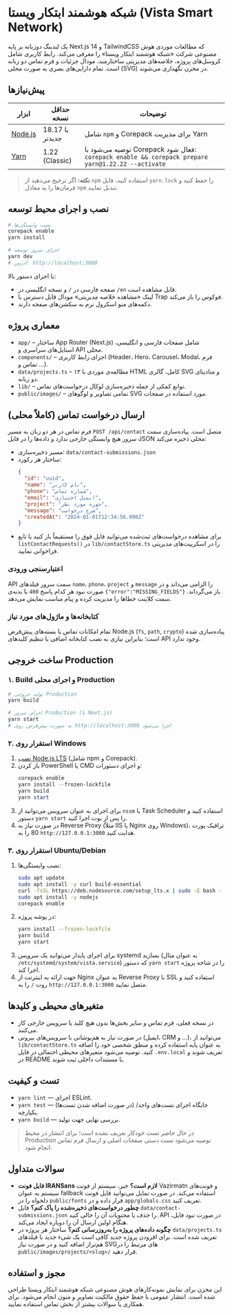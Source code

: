 # شبکه هوشمند ابتکار ویستا (Vista Smart Network)

یک لندینگ دوزبانه بر پایه Next.js 14 و TailwindCSS که مطالعات موردی هوش مصنوعی شرکت «شبکه هوشمند ابتکار ویستا» را معرفی می‌کند. رابط کاربری شامل کروسل‌های پروژه، خلاصه‌های مدیریتی ساختارمند، مودال جزئیات و فرم تماس دو زبانه است. تمام دارایی‌های بصری به صورت محلی (SVG) در مخزن نگهداری می‌شوند.

## پیش‌نیازها

| ابزار | حداقل نسخه | توضیحات |
| --- | --- | --- |
| [Node.js](https://nodejs.org/) | 18.17 یا جدیدتر | شامل `npm` و Corepack برای مدیریت Yarn |
| [Yarn](https://yarnpkg.com/) | 1.22 (Classic) | توصیه می‌شود با Corepack فعال شود: `corepack enable && corepack prepare yarn@1.22.22 --activate` |

> **نکته:** اگر ترجیح می‌دهید از `npm` استفاده کنید، فایل `yarn.lock` را حفظ کنید و فرمان‌ها را به معادل `npm` تبدیل نمایید.

## نصب و اجرای محیط توسعه

```bash
# نصب وابستگی‌ها
corepack enable
yarn install

# اجرای سرور توسعه
yarn dev
# آدرس: http://localhost:3000
```

با اجرای دستور بالا:
- صفحه فارسی در `/` و نسخه انگلیسی در `/en` قابل مشاهده است.
- لینک «مشاهده خلاصه مدیریتی» مودال قابل دسترس با Trap فوکوس را باز می‌کند.
- دکمه‌های منو اسکرول نرم به سکشن‌های صفحه دارند.

## معماری پروژه

- `app/` – ساختار App Router (Next.js) شامل صفحات فارسی و انگلیسی، استایل‌های سراسری و API محلی.
- `components/` – اجزای رابط کاربری (Header، Hero، Carousel، Modal، فرم تماس و ...).
- `data/projects.ts` – ۱۳ مطالعه‌ی موردی با HTML کامل، گالری SVG و متادیتای دو زبانه.
- `lib/` – توابع کمکی از جمله ذخیره‌سازی لوکال درخواست‌های تماس.
- `public/images/` – تمامی تصاویر و لوگوهای SVG مورد استفاده در صفحات.

## ارسال درخواست تماس (کاملاً محلی)

فرم تماس در هر دو زبان به مسیر `POST /api/contact` متصل است. پیاده‌سازی سمت سرور هیچ وابستگی خارجی ندارد و داده‌ها را در فایل JSON محلی ذخیره می‌کند:

- مسیر ذخیره‌سازی: `data/contact-submissions.json`
- ساختار هر رکورد:
  ```json
  {
    "id": "uuid",
    "name": "نام کاربر",
    "phone": "شماره تماس",
    "email": "ایمیل اختیاری",
    "project": "حوزه مورد نظر",
    "message": "شرح درخواست",
    "createdAt": "2024-01-01T12:34:56.000Z"
  }
  ```
- برای مشاهده درخواست‌های ثبت‌شده می‌توانید فایل فوق را مستقیماً باز کنید یا تابع `listContactRequests()` در `lib/contactStore.ts` را در اسکریپت‌های مدیریتی فراخوانی نمایید.

### اعتبارسنجی ورودی

API سمت سرور فیلدهای `name`، `phone`، `project` و `message` را الزامی می‌داند و در صورت نبود هر کدام پاسخ `400` با بدنه‌ی `{"error":"MISSING_FIELDS"}` باز می‌گرداند. سمت کلاینت خطاها را مدیریت کرده و پیام مناسب نمایش می‌دهد.

### کتابخانه‌ها و ماژول‌های مورد نیاز

تمام امکانات تماس با بسته‌های پیش‌فرض Node.js (`fs`, `path`, `crypto`) پیاده‌سازی شده است؛ بنابراین نیازی به نصب کتابخانه اضافی یا تنظیم کلیدهای API وجود ندارد.

## ساخت خروجی Production

### ۱. Build و اجرای محلی Production

```bash
# تولید خروجی Production
yarn build

# اجرای سرور Production (با Next.js)
yarn start
# به صورت پیش‌فرض روی http://localhost:3000 اجرا می‌شود
```

### ۲. استقرار روی Windows

1. [نصب Node.js LTS](https://nodejs.org/) (شامل npm و Corepack).
2. باز کردن PowerShell یا CMD و اجرای دستورات:
   ```powershell
   corepack enable
   yarn install --frozen-lockfile
   yarn build
   yarn start
   ```
3. برای اجرای به عنوان سرویس می‌توانید از `nssm` یا Task Scheduler استفاده کنید و دستور `yarn start` را پس از بوت اجرا کنید.
4. در صورت نیاز به Reverse Proxy (مثلاً IIS یا Nginx روی Windows)، ترافیک پورت 80 را به `http://127.0.0.1:3000` هدایت کنید.

### ۳. استقرار روی Ubuntu/Debian

1. نصب وابستگی‌ها:
   ```bash
   sudo apt update
   sudo apt install -y curl build-essential
   curl -fsSL https://deb.nodesource.com/setup_lts.x | sudo -E bash -
   sudo apt install -y nodejs
   corepack enable
   ```
2. در پوشه پروژه:
   ```bash
   yarn install --frozen-lockfile
   yarn build
   yarn start
   ```
3. برای اجرای پایدار می‌توانید یک سرویس systemd بسازید (به عنوان مثال `/etc/systemd/system/vista.service`) که دستور `yarn start` را در شاخه پروژه اجرا کند.
4. جهت ارائه به اینترنت از Nginx به عنوان Reverse Proxy با SSL استفاده کنید و روت `/` را به `http://127.0.0.1:3000` متصل نمایید.

## متغیرهای محیطی و کلیدها

- در نسخه فعلی، فرم تماس و سایر بخش‌ها بدون هیچ کلید یا سرویس خارجی کار می‌کنند.
- در صورت نیاز به هم‌پوشانی با سرویس‌های بیرونی (ایمیل، CRM و ...)، می‌توانید از `lib/contactStore.ts` به عنوان پایه استفاده کرده و منطق شخصی خود را اضافه کنید. توصیه می‌شود متغیرهای محیطی احتمالی در فایل `.env.local` تعریف شوند و در README یا مستندات داخلی ثبت شوند.

## تست و کیفیت

- `yarn lint` — اجرای ESLint.
- `yarn test` — (در صورت اضافه شدن تست‌ها) جایگاه اجرای تست‌های واحد/یکپارچه.
- `yarn build` — بررسی نهایی جهت تولید.

> در حال حاضر تست خودکار تعریف نشده است؛ برای انتشار در محیط Production توصیه می‌شود تست دستی صفحات اصلی و ارسال فرم تماس انجام شود.

## سوالات متداول

- **فایل فونت IRANSans لازم است؟** خیر، سیستم از فونت Vazirmatn و فونت‌های سیستم به عنوان fallback استفاده می‌کند. در صورت تمایل می‌توانید فایل فونت دلخواه را در `public/fonts` قرار داده و در `app/globals.css` تعریف کنید.
- **چطور درخواست‌های ذخیره‌شده را پاک کنم؟** فایل `data/contact-submissions.json` را حذف یا محتویات آن را خالی کنید. API در صورت نبود فایل، هنگام اولین ارسال آن را دوباره ایجاد می‌کند.
- **چگونه داده‌های پروژه را به‌روزرسانی کنم؟** ساختار هر پروژه در `data/projects.ts` تعریف شده است. برای افزودن پروژه جدید کافی است یک شیء جدید با فیلدهای هم‌تراز اضافه کنید و در صورت نیاز SVGهای مرتبط را در `public/images/projects/<slug>/` قرار دهید.

## مجوز و استفاده

این مخزن برای نمایش نمونه‌کارهای هوش مصنوعی شبکه هوشمند ابتکار ویستا طراحی شده است. انتشار عمومی با حفظ حقوق مالکیت تصاویر و متون انجام می‌شود. برای همکاری یا سوالات بیشتر از بخش تماس استفاده نمایید.
